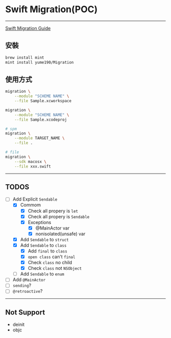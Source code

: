 # Swift Migration(POC)

---

[Swift Migration Guide](https://github.com/apple/swift-migration-guide)

## 安裝

``` bash
brew install mint
mint install yume190/Migration
```

## 使用方式

``` bash
migration \
    --module "SCHEME NAME" \
    --file Sample.xcworkspace

migration \
    --module "SCHEME NAME" \
    --file Sample.xcodeproj

# spm
migration \
    --module TARGET_NAME \
    --file .

# file
migration \
    --sdk macosx \
    --file xxx.swift
```

---


## TODOS

* [ ] Add Explicit `Sendable`
    * [x] Commom
        * [x] Check all propery is `let`
        * [x] Check all propery is `Sendable`
        * [x] Exceptions
            * [x] @MainActor var
            * [x] nonisolated(unsafe) var
    * [x] Add `Sendable` to `struct`
    * [x] Add `Sendable` to `class`
        * [x] Add `final` to `class`
        * [x] `open class` can't `final`
        * [x] Check `class` no child
        * [x] Check `class` not `NSObject`
    * [ ] Add `Sendable` to `enum`
* [ ] Add `@MainActor`
* [ ] `sending`?
* [ ] `@retroactive`?

---

## Not Support

* deinit
* objc
